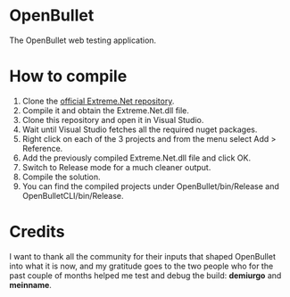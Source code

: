 # OpenBullet
The OpenBullet web testing application.

# How to compile
1. Clone the [official Extreme.Net repository](https://github.com/nickolasKrayn/Extreme.Net).
2. Compile it and obtain the Extreme.Net.dll file.
3. Clone this repository and open it in Visual Studio.
4. Wait until Visual Studio fetches all the required nuget packages.
5. Right click on each of the 3 projects and from the menu select Add > Reference.
6. Add the previously compiled Extreme.Net.dll file and click OK.
7. Switch to Release mode for a much cleaner output.
8. Compile the solution.
9. You can find the compiled projects under OpenBullet/bin/Release and OpenBulletCLI/bin/Release.

# Credits
I want to thank all the community for their inputs that shaped OpenBullet into what it is now, and my gratitude goes to the two people who for the past couple of months helped me test and debug the build: **demiurgo** and **meinname**.
